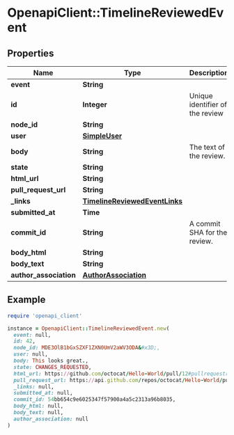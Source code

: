 # OpenapiClient::TimelineReviewedEvent

## Properties

| Name | Type | Description | Notes |
| ---- | ---- | ----------- | ----- |
| **event** | **String** |  |  |
| **id** | **Integer** | Unique identifier of the review |  |
| **node_id** | **String** |  |  |
| **user** | [**SimpleUser**](SimpleUser.md) |  |  |
| **body** | **String** | The text of the review. |  |
| **state** | **String** |  |  |
| **html_url** | **String** |  |  |
| **pull_request_url** | **String** |  |  |
| **_links** | [**TimelineReviewedEventLinks**](TimelineReviewedEventLinks.md) |  |  |
| **submitted_at** | **Time** |  | [optional] |
| **commit_id** | **String** | A commit SHA for the review. |  |
| **body_html** | **String** |  | [optional] |
| **body_text** | **String** |  | [optional] |
| **author_association** | [**AuthorAssociation**](AuthorAssociation.md) |  |  |

## Example

```ruby
require 'openapi_client'

instance = OpenapiClient::TimelineReviewedEvent.new(
  event: null,
  id: 42,
  node_id: MDE3OlB1bGxSZXF1ZXN0UmV2aWV3ODA&#x3D;,
  user: null,
  body: This looks great.,
  state: CHANGES_REQUESTED,
  html_url: https://github.com/octocat/Hello-World/pull/12#pullrequestreview-80,
  pull_request_url: https://api.github.com/repos/octocat/Hello-World/pulls/12,
  _links: null,
  submitted_at: null,
  commit_id: 54bb654c9e6025347f57900a4a5c2313a96b8035,
  body_html: null,
  body_text: null,
  author_association: null
)
```

